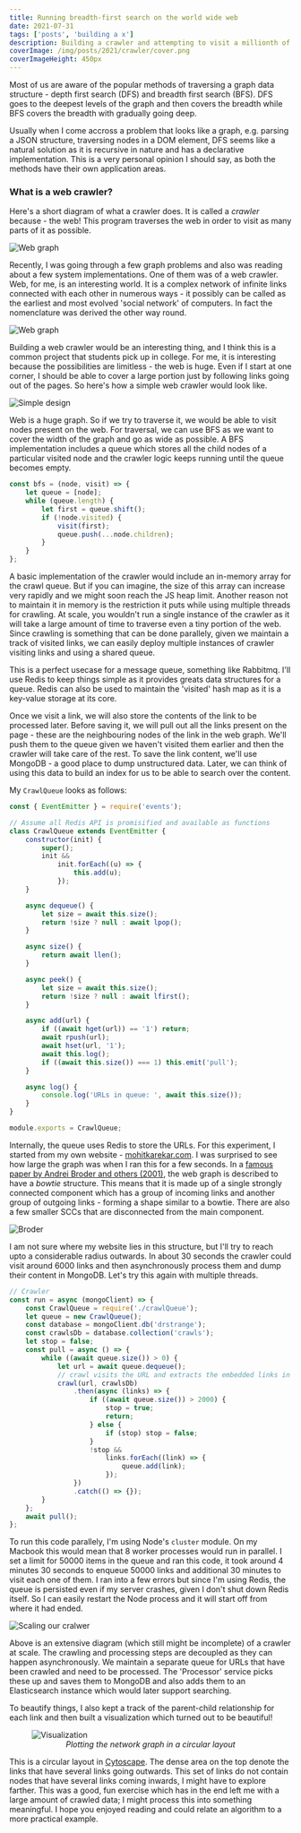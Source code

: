```yaml
---
title: Running breadth-first search on the world wide web
date: 2021-07-31
tags: ['posts', 'building a x']
description: Building a crawler and attempting to visit a millionth of the web
coverImage: /img/posts/2021/crawler/cover.png
coverImageHeight: 450px
---
```


Most of us are aware of the popular methods of traversing a graph data structure - depth first search (DFS) and breadth first search (BFS). DFS goes to the deepest levels of the graph and then covers the breadth while BFS covers the breadth with gradually going deep.

Usually when I come accross a problem that looks like a graph, e.g. parsing a JSON structure, traversing nodes in a DOM element, DFS seems like a natural solution as it is recursive in nature and has a declarative implementation. This is a very personal opinion I should say, as both the methods have their own application areas.

### What is a web crawler?

Here's a short diagram of what a crawler does. It is called a _crawler_ because - the web! This program traverses the web in order to visit as many parts of it as possible.

![Web graph](/img/posts/2021/crawler/intro.png)

Recently, I was going through a few graph problems and also was reading about a few system implementations. One of them was of a web crawler. Web, for me, is an interesting world. It is a complex network of infinite links connected with each other in numerous ways - it possibly can be called as the earliest and most evolved 'social network' of computers. In fact the nomenclature was derived the other way round.

![Web graph](/img/posts/2021/crawler/web-graph.png)

Building a web crawler would be an interesting thing, and I think this is a common project that students pick up in college. For me, it is interesting because the possibilities are limitless - the web is huge. Even if I start at one corner, I should be able to cover a large portion just by following links going out of the pages. So here's how a simple web crawler would look like.

![Simple design](/img/posts/2021/crawler/design_1.png)

Web is a huge graph. So if we try to traverse it, we would be able to visit nodes present on the web. For traversal, we can use BFS as we want to cover the width of the graph and go as wide as possible. A BFS implementation includes a queue which stores all the child nodes of a particular visited node and the crawler logic keeps running until the queue becomes empty.

```js
const bfs = (node, visit) => {
	let queue = [node];
	while (queue.length) {
		let first = queue.shift();
		if (!node.visited) {
			visit(first);
			queue.push(...node.children);
		}
	}
};
```

A basic implementation of the crawler would include an in-memory array for the crawl queue. But if you can imagine, the size of this array can increase very rapidly and we might soon reach the JS heap limit. Another reason not to maintain it in memory is the restriction it puts while using multiple threads for crawling. At scale, you wouldn't run a single instance of the crawler as it will take a large amount of time to traverse even a tiny portion of the web. Since crawling is something that can be done parallely, given we maintain a track of visited links, we can easily deploy multiple instances of crawler visiting links and using a shared queue.

This is a perfect usecase for a message queue, something like Rabbitmq. I'll use Redis to keep things simple as it provides greats data structures for a queue. Redis can also be used to maintain the 'visited' hash map as it is a key-value storage at its core.

Once we visit a link, we will also store the contents of the link to be processed later. Before saving it, we will pull out all the links present on the page - these are the neighbouring nodes of the link in the web graph. We'll push them to the queue given we haven't visited them earlier and then the crawler will take care of the rest. To save the link content, we'll use MongoDB - a good place to dump unstructured data. Later, we can think of using this data to build an index for us to be able to search over the content.

My `CrawlQueue` looks as follows:

```js
const { EventEmitter } = require('events');

// Assume all Redis API is promisified and available as functions
class CrawlQueue extends EventEmitter {
	constructor(init) {
		super();
		init &&
			init.forEach((u) => {
				this.add(u);
			});
	}

	async dequeue() {
		let size = await this.size();
		return !size ? null : await lpop();
	}

	async size() {
		return await llen();
	}

	async peek() {
		let size = await this.size();
		return !size ? null : await lfirst();
	}

	async add(url) {
		if ((await hget(url)) == '1') return;
		await rpush(url);
		await hset(url, '1');
		await this.log();
		if ((await this.size()) === 1) this.emit('pull');
	}

	async log() {
		console.log('URLs in queue: ', await this.size());
	}
}

module.exports = CrawlQueue;
```

Internally, the queue uses Redis to store the URLs. For this experiment, I started from my own website - [mohitkarekar.com](https://mohitkarekar.com). I was surprised to see how large the graph was when I ran this for a few seconds. In a [famous paper by Andrei Broder and others (2001)](https://snap.stanford.edu/class/cs224w-readings/broder00bowtie.pdf), the web graph is described to have a _bowtie_ structure. This means that it is made up of a single strongly connected component which has a group of incoming links and another group of outgoing links - forming a shape similar to a bowtie. There are also a few smaller SCCs that are disconnected from the main component.

![Broder](/img/posts/2021/crawler/broder.png)

I am not sure where my website lies in this structure, but I'll try to reach upto a considerable radius outwards. In about 30 seconds the crawler could visit around 6000 links and then asynchronously process them and dump their content in MongoDB. Let's try this again with multiple threads.

```js
// Crawler
const run = async (mongoClient) => {
	const CrawlQueue = require('./crawlQueue');
	let queue = new CrawlQueue();
	const database = mongoClient.db('drstrange');
	const crawlsDb = database.collection('crawls');
	let stop = false;
	const pull = async () => {
		while ((await queue.size()) > 0) {
			let url = await queue.dequeue();
			// crawl visits the URL and extracts the embedded links in the page
			crawl(url, crawlsDb)
				.then(async (links) => {
					if ((await queue.size()) > 2000) {
						stop = true;
						return;
					} else {
						if (stop) stop = false;
					}
					!stop &&
						links.forEach((link) => {
							queue.add(link);
						});
				})
				.catch(() => {});
		}
	};
	await pull();
};
```

To run this code parallely, I'm using Node's `cluster` module. On my Macbook this would mean that 8 worker processes would run in parallel. I set a limit for 50000 items in the queue and ran this code, it took around 4 minutes 30 seconds to enqueue 50000 links and additional 30 minutes to visit each one of them. I ran into a few errors but since I'm using Redis, the queue is persisted even if my server crashes, given I don't shut down Redis itself. So I can easily restart the Node process and it will start off from where it had ended.

![Scaling our cralwer](/img/posts/2021/crawler/scaling.png)

Above is an extensive diagram (which still might be incomplete) of a crawler at scale. The crawling and processing steps are decoupled as they can happen asynchronously. We maintain a separate queue for URLs that have been crawled and need to be processed. The 'Processor' service picks these up and saves them to MongoDB and also adds them to an Elasticsearch instance which would later support searching.

To beautify things, I also kept a track of the parent-child relationship for each link and then built a visualization which turned out to be beautiful!

<figure>
	<img src="/img/posts/2021/crawler/viz.png" alt="Visualization" style="margin-bottom: 0">
	<figcaption style="text-align: center"><i>Plotting the network graph in a circular layout</i></figcaption>
</figure>

This is a circular layout in [Cytoscape](https://js.cytoscape.org/). The dense area on the top denote the links that have several links going outwards. This set of links do not contain nodes that have several links coming inwards, I might have to explore farther. This was a good, fun exercise which has in the end left me with a large amount of crawled data; I might process this into something meaningful. I hope you enjoyed reading and could relate an algorithm to a more practical example.
